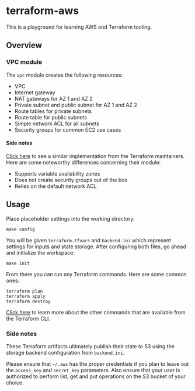 # terraform-aws

This is a playground for learning AWS and Terraform tooling.

## Overview

### VPC module

The `vpc` module creates the following resources:

- VPC
- Internet gateway
- NAT gateways for AZ 1 and AZ 2
- Private subnet and public subnet for AZ 1 and AZ 2
- Route tables for private subnets
- Route table for public subnets
- Simple network ACL for all subnets
- Security groups for common EC2 use cases

#### Side notes

[Click here](https://registry.terraform.io/modules/terraform-aws-modules/vpc/aws/1.37.0) to see a similar implementation from the Terraform maintainers. Here are some noteworthy differences concerning their module:

- Supports variable availability zones
- Does not create security groups out of the box
- Relies on the default network ACL

## Usage

Place placeholder settings into the working directory:

    make config

You will be given `terraform.tfvars` and `backend.ini` which represent settings for inputs and state storage. After configuring both files, go ahead and initialize the workspace:

    make init

From there you can run any Terraform commands. Here are some common ones:

    terraform plan
    terraform apply
    terraform destroy

[Click here](https://www.terraform.io/docs/commands/index.html) to learn more about the other commands that are available from the Terraform CLI.

### Side notes

These Terraform artifacts ultimately publish their state to S3 using the storage backend configuration from `backend.ini`.

Please ensure that `~/.aws` has the proper credentials if you plan to leave out the `access_key` and `secret_key` parameters. Also ensure that your user is authorized to perform list, get and put operations on the S3 bucket of your choice.
